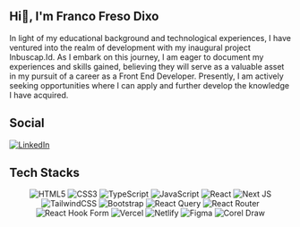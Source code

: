 ## Hi👋, I'm Franco Freso Dixo
In light of my educational background and technological experiences, I have ventured into the realm of development with my inaugural project Inbuscap.Id. As I embark on this journey, I am eager to document my experiences and skills gained, believing they will serve as a valuable asset in my pursuit of a career as a Front End Developer. Presently, I am actively seeking opportunities where I can apply and further develop the knowledge I have acquired.

## Social
[![LinkedIn](https://img.shields.io/badge/LinkedIn-%230077B5.svg?logo=linkedin&logoColor=white)](https://www.linkedin.com/in/franco-freso-dixo-36723424b/)

## Tech Stacks
<div align="center">
<image src="https://img.shields.io/badge/html5-%23E34F26.svg?style=flat&logo=html5&logoColor=white" alt="HTML5">
<image src="https://img.shields.io/badge/css3-%231572B6.svg?style=flat&logo=css3&logoColor=white" alt="CSS3">
<image src="https://img.shields.io/badge/typescript-%23007ACC.svg?style=flat&logo=typescript&logoColor=white" alt="TypeScript">
<image src="https://img.shields.io/badge/javascript-%23323330.svg?style=flat&logo=javascript&logoColor=%23F7DF1E" alt="JavaScript">
<image src="https://img.shields.io/badge/react-%2320232a.svg?style=flat&logo=react&logoColor=%2361DAFB" alt="React">
<image src="https://img.shields.io/badge/Next-black?style=flat&logo=next.js&logoColor=white" alt="Next JS">
<image src="https://img.shields.io/badge/tailwindcss-%2338B2AC.svg?style=flat&logo=tailwind-css&logoColor=white" alt="TailwindCSS">
<image src="https://img.shields.io/badge/bootstrap-%238511FA.svg?style=flat&logo=bootstrap&logoColor=white" alt="Bootstrap">
<image src="https://img.shields.io/badge/-React%20Query-FF4154?style=flat&logo=react%20query&logoColor=white" alt="React Query">
<image src="https://img.shields.io/badge/React_Router-CA4245?style=flat&logo=react-router&logoColor=white" alt="React Router">
<image src="https://img.shields.io/badge/React%20Hook%20Form-%23EC5990.svg?style=flat&logo=reacthookform&logoColor=white" alt="React Hook Form">
<image src="https://img.shields.io/badge/vercel-%23000000.svg?style=flat&logo=vercel&logoColor=white" alt="Vercel">
<image src="https://img.shields.io/badge/netlify-%23000000.svg?style=flat&logo=netlify&logoColor=#00C7B7" alt="Netlify">
<image src="https://img.shields.io/badge/figma-%23F24E1F.svg?style=flat&logo=figma&logoColor=white" alt="Figma">
<image src="https://img.shields.io/badge/corel%20draw-%24FB9A11.svg?style=flat&logo=corel%20draw&logoColor=white" alt="Corel Draw">
</div>

<!--
**dotarsojat69/dotarsojat69** is a ✨ _special_ ✨ repository because its `README.md` (this file) appears on your GitHub profile.

Here are some ideas to get you started:

- 🔭 I’m currently working on ...
- 🌱 I’m currently learning ...
- 👯 I’m looking to collaborate on ...
- 🤔 I’m looking for help with ...
- 💬 Ask me about ...
- 📫 How to reach me: ...
- 😄 Pronouns: ...
- ⚡ Fun fact: ...
-->
